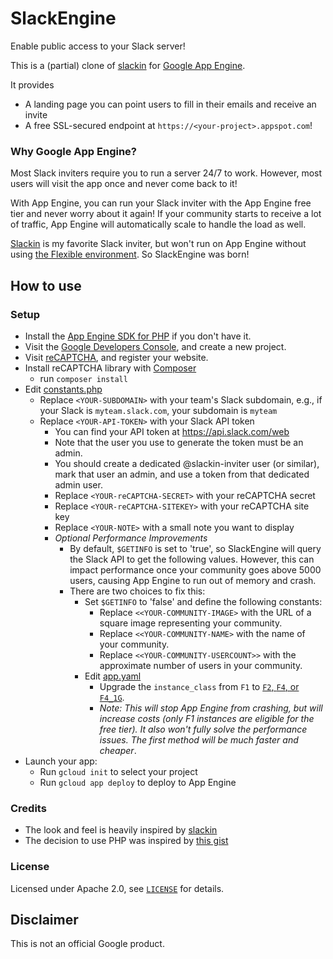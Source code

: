 # SlackEngine

Enable public access to your Slack server!

This is a (partial) clone of [slackin](http://rauchg.com/slackin) for [Google App Engine](https://cloud.google.com/appengine/).

It provides

- A landing page you can point users to fill in their emails and receive an invite
- A free SSL-secured endpoint at `https://<your-project>.appspot.com`!

### Why Google App Engine?

Most Slack inviters require you to run a server 24/7 to work. However, most users will visit the app once and never come back to it!

With App Engine, you can run your Slack inviter with the App Engine free tier and never worry about it again! If your community starts to receive a lot of traffic, App Engine will automatically scale to handle the load as well.

[Slackin](http://rauchg.com/slackin) is my favorite Slack inviter, but won't run on App Engine without using [the Flexible environment](https://cloud.google.com/appengine/docs/flexible/). So SlackEngine was born!

## How to use

### Setup

* Install the [App Engine SDK for PHP](https://cloud.google.com/appengine/docs/standard/php/download) if you don't have it.
* Visit the [Google Developers Console](https://console.developers.google.com/project), and create a new project.
* Visit [reCAPTCHA](https://www.google.com/recaptcha/admin), and register your website.
* Install reCAPTCHA library with [Composer](https://getcomposer.org/)
    * run `composer install`
* Edit [constants.php](constants.php)
    * Replace `<YOUR-SUBDOMAIN>` with your team's Slack subdomain, e.g., if your Slack is `myteam.slack.com`, your subdomain is `myteam`
    * Replace `<YOUR-API-TOKEN>` with your Slack API token
      * You can find your API token at https://api.slack.com/web
      * Note that the user you use to generate the token must be an admin.
      * You should create a dedicated @slackin-inviter user (or similar), mark that user an admin, and use a token from that dedicated admin user.
      * Replace `<YOUR-reCAPTCHA-SECRET>` with your reCAPTCHA secret
      * Replace `<YOUR-reCAPTCHA-SITEKEY>` with your reCAPTCHA site key
      * Replace `<YOUR-NOTE>` with a small note you want to display
      * _Optional Performance Improvements_
        * By default, `$GETINFO` is set to 'true', so SlackEngine will query the Slack API to get the following values. However, this can impact performance once your community goes above 5000 users, causing App Engine to run out of memory and crash.
        * There are two choices to fix this:
            * Set `$GETINFO` to 'false' and define the following constants:
                * Replace `<<YOUR-COMMUNITY-IMAGE>` with the URL of a square image representing your community.
                * Replace `<<YOUR-COMMUNITY-NAME>` with the name of your community.
                * Replace `<<YOUR-COMMUNITY-USERCOUNT>>` with the approximate number of users in your community.
            * Edit [app.yaml](app.yaml)
                * Upgrade the `instance_class` from `F1` to [`F2`, `F4`, or `F4_1G`](https://cloud.google.com/appengine/docs/standard/#instance_classes).
                * _Note: This will stop App Engine from crashing, but will increase costs (only F1 instances are eligible for the free tier). It also won't fully solve the performance issues. The first method will be much faster and cheaper_.
* Launch your app:
    * Run `gcloud init` to select your project
    * Run `gcloud app deploy` to deploy to App Engine

### Credits

* The look and feel is heavily inspired by [slackin](http://rauchg.com/slackin)
* The decision to use PHP was inspired by [this gist](https://gist.github.com/Topener/8b08955e13e961d14173)

### License

Licensed under Apache 2.0, see [`LICENSE`](LICENSE) for details.

## Disclaimer

This is not an official Google product.